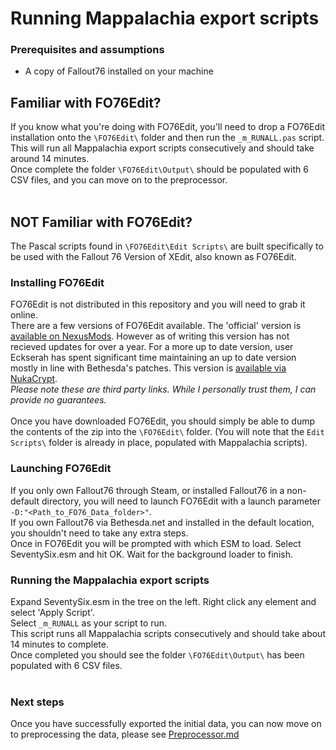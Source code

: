 # Running Mappalachia export scripts

### Prerequisites and assumptions
* A copy of Fallout76 installed on your machine

## Familiar with FO76Edit?
If you know what you're doing with FO76Edit, you'll need to drop a FO76Edit installation onto the `\FO76Edit\` folder and then run the `_m_RUNALL.pas` script. This will run all Mappalachia export scripts consecutively and should take around 14 minutes.<br/>
Once complete the folder `\FO76Edit\Output\` should be populated with 6 CSV files, and you can move on to the preprocessor.
<br/><br/>

## NOT Familiar with FO76Edit?

The Pascal scripts found in `\FO76Edit\Edit Scripts\` are built specifically to be used with the Fallout 76 Version of XEdit, also known as FO76Edit.<br/>

### Installing FO76Edit
FO76Edit is not distributed in this repository and you will need to grab it online.<br/>
There are a few versions of FO76Edit available. The 'official' version is [available on NexusMods](https://www.nexusmods.com/fallout76/mods/30). However as of writing this version has not recieved updates for over a year.
For a more up to date version, user Eckserah has spent significant time maintaining an up to date version mostly in line with Bethesda's patches. This version is [available via NukaCrypt](https://nukacrypt.com/ecksedit/latest).<br/>
*Please note these are third party links. While I personally trust them, I can provide no guarantees.*<br/>
<br/>
Once you have downloaded FO76Edit, you should simply be able to dump the contents of the zip into the `\FO76Edit\` folder. (You will note that the `Edit Scripts\` folder is already in place, populated with Mappalachia scripts).<br/>

### Launching FO76Edit
If you only own Fallout76 through Steam, or installed Fallout76 in a non-default directory, you will need to launch FO76Edit with a launch parameter `-D:"<Path_to_FO76_Data_folder>"`.<br/>
If you own Fallout76 via Bethesda.net and installed in the default location, you shouldn't need to take any extra steps.<br/>
Once in FO76Edit you will be prompted with which ESM to load. Select SeventySix.esm and hit OK. Wait for the background loader to finish.<br/>

### Running the Mappalachia export scripts
Expand SeventySix.esm in the tree on the left. Right click any element and select 'Apply Script'.<br/>
Select `_m_RUNALL` as your script to run.<br/>
This script runs all Mappalachia scripts consecutively and should take about 14 minutes to complete.<br/>
Once completed you should see the folder `\FO76Edit\Output\` has been populated with 6 CSV files.<br/>
<br/>

### Next steps
Once you have successfully exported the initial data, you can now move on to preprocessing the data, please see [Preprocessor.md](Preprocessor.md)